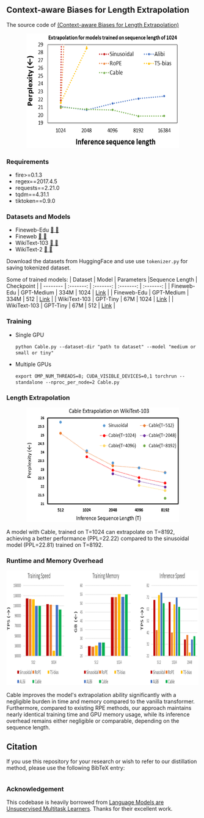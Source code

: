 ## Context-aware Biases for Length Extrapolation 

The source code of [(Context-aware Biases for Length Extrapolation)]()

<p align="center">
 <img src="https://raw.githubusercontent.com/axiomlab/Cable/refs/heads/main/Figures/pull_figure.png"  width="400" height="300"/>
</p>

### Requirements

- fire>=0.1.3
- regex==2017.4.5
- requests==2.21.0
- tqdm==4.31.1
- tiktoken==0.9.0 

### Datasets and Models
- Fineweb-Edu [ :link: ](https://arxiv.org/abs/2406.17557) [:hugs:](https://huggingface.co/datasets/HuggingFaceFW/fineweb-edu)
- Fineweb [ :link: ](https://arxiv.org/abs/2406.17557) [:hugs:](https://huggingface.co/datasets/HuggingFaceFW/fineweb)
- WikiText-103 [ :link: ](https://arxiv.org/abs/1609.07843) [:hugs:](https://huggingface.co/datasets/iohadrubin/wikitext-103-raw-v1)
- WikiText-2 [ :link: ](https://arxiv.org/abs/1609.07843) [:hugs:](https://huggingface.co/datasets/mindchain/wikitext2)

Download the datasets from HuggingFace and use use ```tokenizer.py``` for saving tokenized dataset.


Some of trained models:
| Dataset | Model | Parameters |Sequence Length | Checkpoint |
| -------- | :-------: | :-------: | :-------: | :-------: |
| Fineweb-Edu | GPT-Medium | 334M | 1024 | [Link]() |
| Fineweb-Edu | GPT-Medium | 334M | 512 | [Link]() |
| WikiText-103 | GPT-Tiny | 67M | 1024 | [Link]() |
| WikiText-103 | GPT-Tiny | 67M | 512 | [Link]() |


### Training
- Single GPU
  ```shell
  python Cable.py --dataset-dir "path to dataset" --model "medium or small or tiny"
  ```

- Multiple GPUs
  ```shell
  export OMP_NUM_THREADS=8; CUDA_VISIBLE_DEVICES=0,1 torchrun --standalone --nproc_per_node=2 Cable.py
  ```


### Length Extrapolation

<p align="center">
 <img src="https://raw.githubusercontent.com/axiomlab/Cable/refs/heads/main/Figures/ablation.png"  width="400" height="300"/>
</p>

A model with Cable, trained on T=1024 can extrapolate on T=8192, achieving a better performance (PPL=22.22) compared to the sinusoidal model (PPL=22.81) trained on T=8192.

### Runtime and Memory Overhead
<p align="center">
 <img src="https://raw.githubusercontent.com/axiomlab/Cable/refs/heads/main/Figures/time.png"  width="800" height="300"/>
</p>

Cable improves the model's extrapolation ability significantly with a negligible burden in time and memory compared to the vanilla transformer. Furthermore, compared to existing RPE methods, our approach maintains nearly identical training time and GPU memory usage, while its inference overhead remains either negligible or comparable, depending on the sequence length.
 
 ## Citation
If you use this repository for your research or wish to refer to our distillation method, please use the following BibTeX entry:
```bibtex

```

### Acknowledgement
This codebase is heavily borrowed from [Language Models are Unsupervised Multitask Learners](https://github.com/openai/gpt-2). Thanks for their excellent work.
